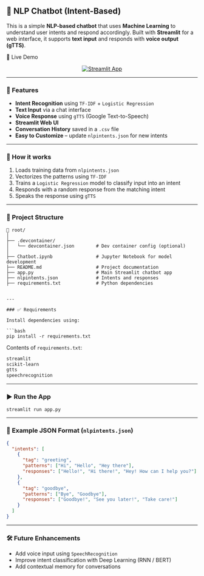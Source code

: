 ## 🤖 NLP Chatbot (Intent-Based)

This is a simple **NLP-based chatbot** that uses **Machine Learning** to understand user intents and respond accordingly. Built with **Streamlit** for a web interface, it supports **text input** and responds with **voice output (gTTS)**.

🔗 Live Demo
<p align="center">
  <a href="https://your-username-chatbot.streamlit.app" target="_blank">
    <img src="https://img.shields.io/badge/Streamlit-Live_App-blue?style=for-the-badge&logo=streamlit" alt="Streamlit App">
  </a>
</p>


---

### 🚀 Features

- **Intent Recognition** using `TF-IDF` + `Logistic Regression`
- **Text Input** via a chat interface
- **Voice Response** using `gTTS` (Google Text-to-Speech)
- **Streamlit Web UI**
- **Conversation History** saved in a `.csv` file
- **Easy to Customize** – update `nlpintents.json` for new intents

---

### 🧠 How it works

1. Loads training data from `nlpintents.json`
2. Vectorizes the patterns using `TF-IDF`
3. Trains a `Logistic Regression` model to classify input into an intent
4. Responds with a random response from the matching intent
5. Speaks the response using `gTTS`

---

### 📂 Project Structure

```
📁 root/
│
├── .devcontainer/
│   └── devcontainer.json        # Dev container config (optional)
│
├── Chatbot.ipynb                # Jupyter Notebook for model development
├── README.md                    # Project documentation
├── app.py                       # Main Streamlit chatbot app
├── nlpintents.json              # Intents and responses
├── requirements.txt             # Python dependencies


---

### ✅ Requirements

Install dependencies using:

```bash
pip install -r requirements.txt
```

Contents of `requirements.txt`:

```txt
streamlit
scikit-learn
gtts
speechrecognition
```

---

### ▶️ Run the App

```bash
streamlit run app.py
```

---

### 📘 Example JSON Format (`nlpintents.json`)

```json
{
  "intents": [
    {
      "tag": "greeting",
      "patterns": ["Hi", "Hello", "Hey there"],
      "responses": ["Hello!", "Hi there!", "Hey! How can I help you?"]
    },
    {
      "tag": "goodbye",
      "patterns": ["Bye", "Goodbye"],
      "responses": ["Goodbye!", "See you later!", "Take care!"]
    }
  ]
}
```

---

### 🛠️ Future Enhancements

- Add voice input using `SpeechRecognition`
- Improve intent classification with Deep Learning (RNN / BERT)
- Add contextual memory for conversations
